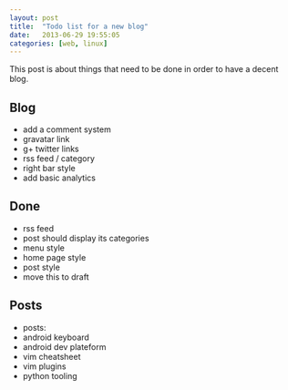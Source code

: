 ```yaml
---
layout: post
title:  "Todo list for a new blog"
date:   2013-06-29 19:55:05
categories: [web, linux]
---
```

This post is about things that need to be done in order to have a decent blog.

## Blog
* add a comment system
* gravatar link
* g+ twitter links
* rss feed / category
* right bar style
* add basic analytics

## Done
* rss feed
* post should display its categories
* menu style
* home page style
* post style
* move this to draft

## Posts
* posts:
* android keyboard
* android dev plateform
* vim cheatsheet
* vim plugins
* python tooling
